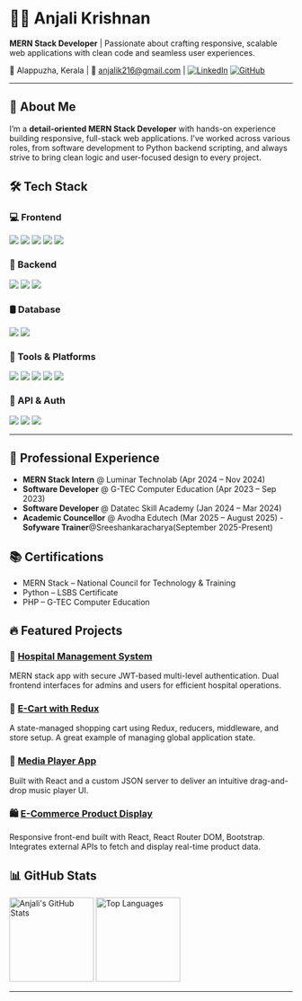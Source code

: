 # 👩‍💻 Anjali Krishnan

**MERN Stack Developer** | Passionate about crafting responsive, scalable web applications with clean code and seamless user experiences.

📍 Alappuzha, Kerala | 📧 anjalik216@gmail.com | 
[![LinkedIn](https://img.shields.io/badge/LinkedIn-anjali--krishnan--345300210-blue?logo=linkedin)](https://linkedin.com/in/anjali-krishnan-345300210)
[![GitHub](https://img.shields.io/badge/GitHub-anjali216-black?logo=github)](https://github.com/anjali216)

---

## 🚀 About Me

I’m a **detail-oriented MERN Stack Developer** with hands-on experience building responsive, full-stack web applications. I’ve worked across various roles, from software development to Python backend scripting, and always strive to bring clean logic and user-focused design to every project.


## 🛠️ Tech Stack

### 💻 Frontend
<p align="left">
  <img src="https://img.shields.io/badge/React.js-61DAFB?style=for-the-badge&logo=react&logoColor=black" />
  <img src="https://img.shields.io/badge/HTML5-E34F26?style=for-the-badge&logo=html5&logoColor=white" />
  <img src="https://img.shields.io/badge/CSS3-1572B6?style=for-the-badge&logo=css3&logoColor=white" />
  <img src="https://img.shields.io/badge/JavaScript-F7DF1E?style=for-the-badge&logo=javascript&logoColor=black" />
  <img src="https://img.shields.io/badge/Bootstrap-7952B3?style=for-the-badge&logo=bootstrap&logoColor=white" />
</p>

### 🧠 Backend
<p align="left">
  <img src="https://img.shields.io/badge/Node.js-339933?style=for-the-badge&logo=node.js&logoColor=white" />
  <img src="https://img.shields.io/badge/Express.js-000000?style=for-the-badge&logo=express&logoColor=white" />
  <img src="https://img.shields.io/badge/REST%20API-FF6F00?style=for-the-badge&logo=api&logoColor=white" />
</p>

### 🛢️ Database
<p align="left">
  <img src="https://img.shields.io/badge/MongoDB-4EA94B?style=for-the-badge&logo=mongodb&logoColor=white" />
  <img src="https://img.shields.io/badge/Mongoose-880000?style=for-the-badge&logo=mongoose&logoColor=white" />
</p>

### 🧰 Tools & Platforms
<p align="left">
  <img src="https://img.shields.io/badge/Git-F05032?style=for-the-badge&logo=git&logoColor=white" />
  <img src="https://img.shields.io/badge/GitHub-181717?style=for-the-badge&logo=github&logoColor=white" />
  <img src="https://img.shields.io/badge/Postman-FF6C37?style=for-the-badge&logo=postman&logoColor=white" />
  <img src="https://img.shields.io/badge/Netlify-00C7B7?style=for-the-badge&logo=netlify&logoColor=white" />
  <img src="https://img.shields.io/badge/VS%20Code-007ACC?style=for-the-badge&logo=visualstudiocode&logoColor=white" />
</p>

### 🔐 API & Auth
<p align="left">
  <img src="https://img.shields.io/badge/OpenWeather-FF7F50?style=for-the-badge&logo=OpenWeather&logoColor=white" />
  <img src="https://img.shields.io/badge/Stripe-635BFF?style=for-the-badge&logo=stripe&logoColor=white" />
  <img src="https://img.shields.io/badge/JWT-000000?style=for-the-badge&logo=jsonwebtokens&logoColor=white" />
</p>

---

## 💼 Professional Experience

- **MERN Stack Intern** @ Luminar Technolab (Apr 2024 – Nov 2024)  
- **Software Developer** @ G-TEC Computer Education (Apr 2023 – Sep 2023)  
- **Software Developer** @ Datatec Skill Academy (Jan 2024 – Mar 2024)  
- **Academic Councellor** @ Avodha Edutech (Mar 2025 – August 2025)
-**Sofyware Trainer**@Sreeshankaracharya(September 2025-Present) 


## 📚 Certifications

- MERN Stack – National Council for Technology & Training  
- Python – LSBS Certificate  
- PHP – G-TEC Computer Education  


## 🔥 Featured Projects

### 🏥 [Hospital Management System](https://github.com/anjali216)  
MERN stack app with secure JWT-based multi-level authentication. Dual frontend interfaces for admins and users for efficient hospital operations.

### 🛒 [E-Cart with Redux](https://github.com/anjali216)  
A state-managed shopping cart using Redux, reducers, middleware, and store setup. A great example of managing global application state.

### 🎵 [Media Player App](https://github.com/anjali216)  
Built with React and a custom JSON server to deliver an intuitive drag-and-drop music player UI.

### 🛍️ [E-Commerce Product Display](https://github.com/anjali216)  
Responsive front-end built with React, React Router DOM, Bootstrap. Integrates external APIs to fetch and display real-time product data.


## 📊 GitHub Stats

<p align="left">
  <img src="https://github-readme-stats.vercel.app/api?username=anjali216&show_icons=true&theme=radical" alt="Anjali's GitHub Stats" height="150"/>
  <img src="https://github-readme-stats.vercel.app/api/top-langs/?username=anjali216&layout=compact&theme=radical" alt="Top Languages" height="150"/>
</p>


---






